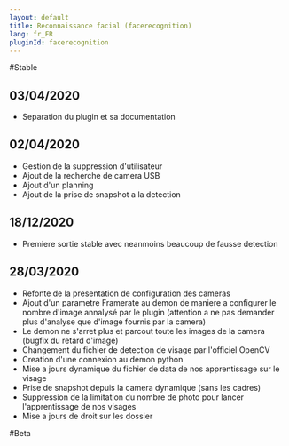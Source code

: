 ```yaml
---
layout: default
title: Reconnaissance facial (facerecognition)
lang: fr_FR
pluginId: facerecognition
---
```


#Stable

## 03/04/2020

* Separation du plugin et sa documentation

## 02/04/2020

* Gestion de la suppression d'utilisateur
* Ajout de la recherche de camera USB
* Ajout d'un planning
* Ajout de la prise de snapshot a la detection

## 18/12/2020

* Premiere sortie stable avec neanmoins beaucoup de fausse detection

## 28/03/2020

* Refonte de la presentation de configuration des cameras
* Ajout d'un parametre Framerate au demon de maniere a configurer le nombre d'image annalysé par le plugin (attention a ne pas demander plus d'analyse que d'image fournis par la camera)
* Le demon ne s'arret plus et parcout toute les images de la camera (bugfix du retard d'image)
* Changement du fichier de detection de visage par l'officiel OpenCV
* Creation d'une connexion au demon python
* Mise a jours dynamique du fichier de data de nos apprentissage sur le visage
* Prise de snapshot depuis la camera dynamique (sans les cadres)
* Suppression de la limitation du nombre de photo pour lancer l'apprentissage de nos visages
* Mise a jours de droit sur les dossier

#Beta
